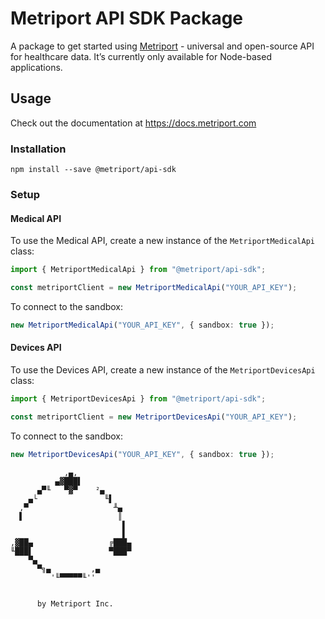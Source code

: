 # Metriport API SDK Package

A package to get started using [Metriport](https://metriport.com/) - universal and open-source API for healthcare data.
It’s currently only available for Node-based applications.

## Usage

Check out the documentation at https://docs.metriport.com

### Installation

```
npm install --save @metriport/api-sdk
```

### Setup

#### Medical API

To use the Medical API, create a new instance of the `MetriportMedicalApi` class:

```ts
import { MetriportMedicalApi } from "@metriport/api-sdk";

const metriportClient = new MetriportMedicalApi("YOUR_API_KEY");
```

To connect to the sandbox:

```ts
new MetriportMedicalApi("YOUR_API_KEY", { sandbox: true });
```

#### Devices API

To use the Devices API, create a new instance of the `MetriportDevicesApi` class:

```ts
import { MetriportDevicesApi } from "@metriport/api-sdk";

const metriportClient = new MetriportDevicesApi("YOUR_API_KEY");
```

To connect to the sandbox:

```ts
new MetriportDevicesApi("YOUR_API_KEY", { sandbox: true });
```

```
            ,▄,
          ▄▓███▌
      ▄▀╙   ▀▓▀    ²▄
    ▄└               ╙▌
  ,▀                   ╨▄
  ▌                     ║
                         ▌
                         ▌
,▓██▄                 ╔███▄
╙███▌                 ▀███▀
    ▀▄
      ▀╗▄         ,▄
         '╙▀▀▀▀▀╙''


      by Metriport Inc.

```
